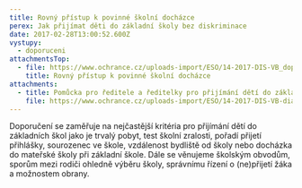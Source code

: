 ```yaml
---
title: Rovný přístup k povinné školní docházce
perex: Jak přijímat děti do základní školy bez diskriminace
date: 2017-02-28T13:00:52.600Z
vystupy:
  - doporuceni
attachmentsTop:
  - file: https://www.ochrance.cz/uploads-import/ESO/14-2017-DIS-VB_doporuceni_k_zapisum_do_skol.pdf
    title: Rovný přístup k povinné školní docházce
attachments:
  - title: Pomůcka pro ředitele a ředitelky pro přijímání dětí do základních škol
    file: https://www.ochrance.cz/uploads-import/ESO/14-2017-DIS-VB-diagram_k_zapisum_do_skol.pdf
---
```

<p>Doporučení se zaměřuje na nejčastější kritéria pro přijímání dětí do základních škol jako je trvalý pobyt, test školní zralosti, pořadí přijetí přihlášky, sourozenec ve škole, vzdálenost bydliště od školy nebo docházka do mateřské školy při základní škole. Dále se věnujeme školským obvodům, sporům mezi rodiči ohledně výběru školy, správnímu řízení o (ne)přijetí žáka a možnostem obrany.</p>

